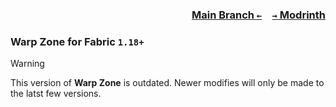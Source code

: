 ### <p align=right>[Main Branch `←`](https://github.com/KrLite/Warp-Zone)&emsp;[`→` Modrinth](https://modrinth.com/mod/warp-zone)</p>

### Warp Zone for Fabric `1.18+`

> [!WARNING]
> This version of **Warp Zone** is outdated. Newer modifies will only be made to the latst few versions.
